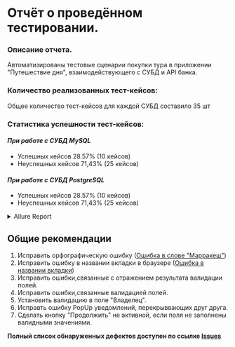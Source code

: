 # Отчёт о проведённом тестировании.

### Описание отчета.
Автоматизированы тестовые сценарии покупки тура в приложении "Путешествие дня", взаимодействующего с СУБД и API банка.


### Количество реализованных тест-кейсов: 

Общее количество тест-кейсов для каждой СУБД составило 35 шт

### Статистика успешности тест-кейсов:

#### ***При работе с СУБД MySQL***
* Успешных кейсов 28.57% (10 кейсов)
* Неуспешных кейсов 71,43% (25 кейсов)


#### ***При работе с СУБД PostgreSQL***
* Успешных кейсов 28.57% (10 кейсов)
* Неуспешных кейсов 71,43% (25 кейсов)

<details>
   <summary>Allure Report</summary>

[![ScreenShot](https://github.com/Rasalam/Diploma/blob/294f788bb090636c80fe8e5e25bcd6e783a0d455/documents/pictures/01%20Allure.png)
  
[![ScreenShot](https://github.com/Rasalam/Diploma/blob/294f788bb090636c80fe8e5e25bcd6e783a0d455/documents/pictures/02%20Allure.png)
    
[![ScreenShot](https://github.com/Rasalam/Diploma/blob/294f788bb090636c80fe8e5e25bcd6e783a0d455/documents/pictures/03%20Allure.png)
</details>




## Общие рекомендации

1. Исправить орфографическую ошибку ([Ошибка в слове "Марракеш"]())
2. Исправить ошибку в названии вкладки в браузере ([Ошибка в названии вкладки]()) 
3. Исправить ошибки,связанные с отражением результата валидации полей.
4. Исправить ошибки,связанные валидацией полей.
5. Установить валидацию в поле "Владелец".
6. Исправть ошибку PopUp уведомлений, перекрыввающих друг друга.
7. Сделать кнопку "Продолжить" не активной, если поля не заполнены валидными значениями.

**Полный список обнаруженных дефектов доступен по ссылке [Issues]()**
